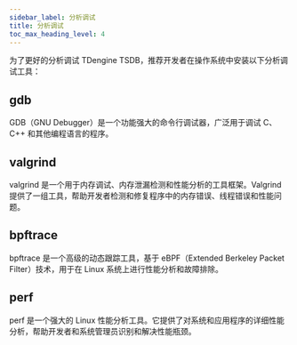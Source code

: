 ```yaml
---
sidebar_label: 分析调试
title: 分析调试
toc_max_heading_level: 4
---
```

为了更好的分析调试 TDengine TSDB，推荐开发者在操作系统中安装以下分析调试工具：

## gdb

GDB（GNU Debugger）是一个功能强大的命令行调试器，广泛用于调试 C、C++ 和其他编程语言的程序。

## valgrind

valgrind 是一个用于内存调试、内存泄漏检测和性能分析的工具框架。Valgrind 提供了一组工具，帮助开发者检测和修复程序中的内存错误、线程错误和性能问题。

## bpftrace  

bpftrace 是一个高级的动态跟踪工具，基于 eBPF（Extended Berkeley Packet Filter）技术，用于在 Linux 系统上进行性能分析和故障排除。

## perf

perf 是一个强大的 Linux 性能分析工具。它提供了对系统和应用程序的详细性能分析，帮助开发者和系统管理员识别和解决性能瓶颈。
